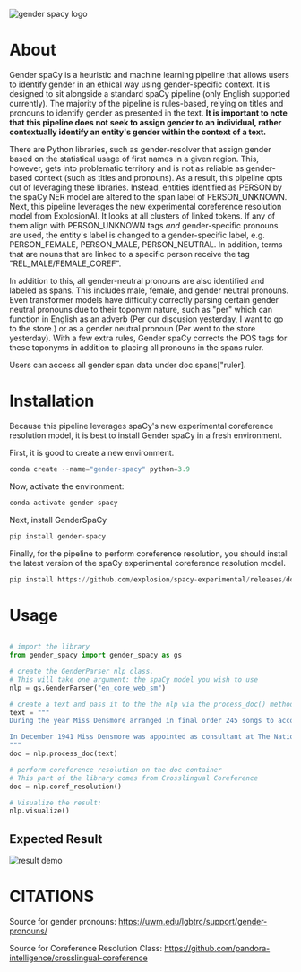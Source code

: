 
![gender spacy logo](https://github.com/sidatasciencelab/gender-spacy/raw/main/images/genderspacy-logo.png)

# About

Gender spaCy is a heuristic and machine learning pipeline that allows users to identify gender in an ethical way using gender-specific context. It is designed to sit alongside a standard spaCy pipeline (only English supported currently). The majority of the pipeline is rules-based, relying on titles and pronouns to identify gender as presented in the text. **It is important to note that this pipeline does not seek to assign gender to an individual, rather contextually identify an entity's gender within the context of a text.**

There are Python libraries, such as gender-resolver that assign gender based on the statistical usage of first names in a given region. This, however, gets into problematic territory and is not as reliable as gender-based context (such as titles and pronouns). As a result, this pipeline opts out of leveraging these libraries. Instead, entities identified as PERSON by the spaCy NER model are altered to the span label of PERSON_UNKNOWN. Next, this pipeline leverages the new experimental coreference resolution model from ExplosionAI. It looks at all clusters of linked tokens. If any of them align with PERSON_UNKNOWN tags *and* gender-specific pronouns are used, the entity's label is changed to a gender-specific label, e.g. PERSON_FEMALE, PERSON_MALE, PERSON_NEUTRAL. In addition, terms that are nouns that are linked to a specific person receive the tag "REL_MALE/FEMALE_COREF".

In addition to this, all gender-neutral pronouns are also identified and labeled as spans. This includes male, female, and gender neutral pronouns. Even transformer models have difficulty correctly parsing certain gender neutral pronouns due to their toponym nature, such as "per" which can function in English as an adverb (Per our discusion yesterday, I want to go to the store.) or as a gender neutral pronoun (Per went to the store yesterday). With a few extra rules, Gender spaCy corrects the POS tags for these toponyms in addition to placing all pronouns in the spans ruler.

Users can access all gender span data under doc.spans["ruler].

# Installation

Because this pipeline leverages spaCy's new experimental coreference resolution model, it is best to install Gender spaCy in a fresh environment.

First, it is good to create a new environment.

```python
conda create --name="gender-spacy" python=3.9
```

Now, activate the environment:

```python
conda activate gender-spacy
```

Next, install GenderSpaCy

```python
pip install gender-spacy
```

Finally, for the pipeline to perform coreference resolution, you should install the latest version of the spaCy experimental coreference resolution model.

```python
pip install https://github.com/explosion/spacy-experimental/releases/download/v0.6.0/en_coreference_web_trf-3.4.0a0-py3-none-any.whl
```



# Usage

```python

# import the library
from gender_spacy import gender_spacy as gs

# create the GenderParser nlp class.
# This will take one argument: the spaCy model you wish to use
nlp = gs.GenderParser("en_core_web_sm")

# create a text and pass it to the the nlp via the process_doc() method.
text = """
During the year Miss Densmore arranged in final order 245 songs to accompany her manuscript on Seminole music and revised portions of the text to conform to this arrangement of the material. 

In December 1941 Miss Densmore was appointed as consultant at The National Archives for work in connection with the Smithsonian Densmore collection of sound recordings of American Indian music, and duiing the ensuing months she was engaged in planning the organization of the collection.
"""
doc = nlp.process_doc(text)

# perform coreference resolution on the doc container
# This part of the library comes from Crosslingual Coreference
doc = nlp.coref_resolution()

# Visualize the result:
nlp.visualize()
```

## Expected Result

![result demo](https://github.com/sidatasciencelab/gender-spacy/raw/main/images/result.JPG)



# CITATIONS
Source for gender pronouns: https://uwm.edu/lgbtrc/support/gender-pronouns/

Source for Coreference Resolution Class: https://github.com/pandora-intelligence/crosslingual-coreference
